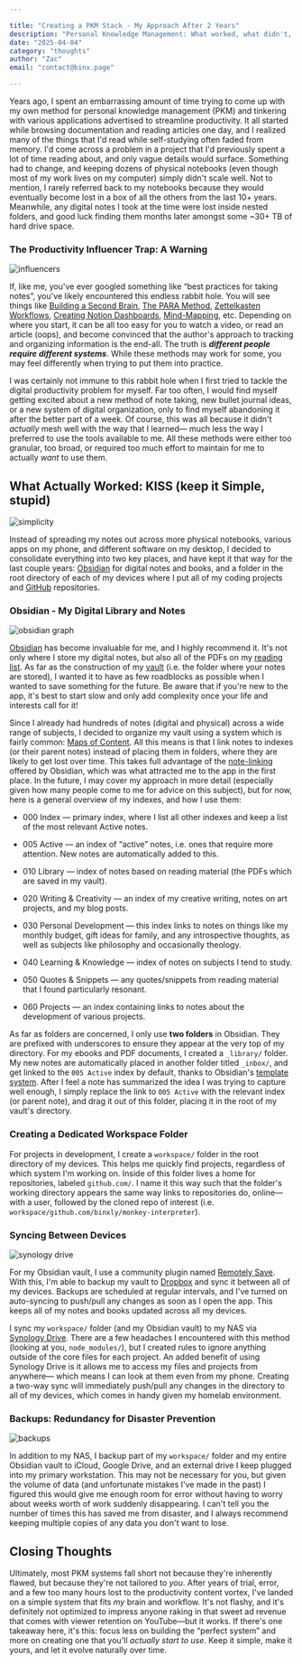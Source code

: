 ```yaml
---

title: "Creating a PKM Stack - My Approach After 2 Years"
description: "Personal Knowledge Management: What worked, what didn't, and how to stop wasting time."
date: "2025-04-04"
category: "thoughts"
author: "Zac"
email: "contact@binx.page"

---
```


Years ago, I spent an embarrassing amount of time trying to come up with my own method for personal knowledge management (PKM) and tinkering with various applications advertised to streamline productivity. It all started while browsing documentation and reading articles one day, and I realized many of the things that I'd read while self-studying often faded from memory. I'd come across a problem in a project that I'd previously spent a lot of time reading about, and only vague details would surface. Something had to change, and keeping dozens of physical notebooks (even though most of my work lives on my computer) simply didn't scale well. Not to mention, I rarely referred back to my notebooks because they would eventually become lost in a box of all the others from the last 10+ years. Meanwhile, any digital notes I took at the time were lost inside nested folders, and good luck finding them months later amongst some ~30+ TB of hard drive space.

### The Productivity Influencer Trap: A Warning

![influencers](https://www.vice.com/wp-content/uploads/sites/2/2021/01/1611226953994-screenshot-2021-01-21-at-105850.png)

If, like me, you've ever googled something like “best practices for taking notes”, you've likely encountered this endless rabbit hole. You will see things like [Building a Second Brain](https://www.buildingasecondbrain.com), [The PARA Method](https://fortelabs.com/blog/para/), [Zettelkasten Workflows](https://zettelkasten.de/overview/), [Creating Notion Dashboards](https://www.notion.com/help/guides/personal-work-dashboard), [Mind-Mapping](https://www.lucidchart.com/pages/tutorial/how-to-make-a-mind-map), etc. Depending on where you start, it can be all too easy for you to watch a video, or read an article (oops), and become convinced that the author's approach to tracking and organizing information is the end-all. The truth is ***different people require different systems***. While these methods may work for some, you may feel differently when trying to put them into practice.

I was certainly not immune to this rabbit hole when I first tried to tackle the digital productivity problem for myself. Far too often, I would find myself getting excited about a new method of note taking, new bullet journal ideas, or a new system of digital organization, only to find myself abandoning it after the better part of a week. Of course, this was all because it didn't *actually* mesh well with the way that I learned— much less the way I preferred to use the tools available to me. All these methods were either too granular, too broad, or required too much effort to maintain for me to actually *want* to use them.

## What Actually Worked: KISS (keep it Simple, stupid)

![simplicity](https://focusandaction.com/wp-content/uploads/2023/08/applenotesmeme.jpeg)

Instead of spreading my notes out across more physical notebooks, various apps on my phone, and different software on my desktop, I decided to consolidate everything into two key places, and have kept it that way for the last couple years: [Obsidian](https://obsidian.md) for digital notes and books, and a folder in the root directory of each of my devices where I put all of my coding projects and [GitHub](https://github.com) repositories.

### Obsidian - My Digital Library and Notes

![obsidian graph](https://forum.obsidian.md/uploads/default/original/3X/3/3/338d6f9cb03a40154eb4ada379ab725de934e678.png)

[Obsidian](https://obsidian.md) has become invaluable for me, and I highly recommend it. It's not only where I store my digital notes, but also all of the PDFs on my [reading list](https://github.com/binxly/reading-list). As far as the construction of my [vault](https://help.obsidian.md/vault) (i.e. the folder where your notes are stored), I wanted it to have as few roadblocks as possible when I wanted to save something for the future. Be aware that if you're new to the app, it's best to start slow and only add complexity once your life and interests call for it!

Since I already had hundreds of notes (digital and physical) across a wide range of subjects, I decided to organize my vault using a system which is fairly common: [Maps of Content](https://obsidian.rocks/maps-of-content-effortless-organization-for-notes/). All this means is that I link notes to indexes (or their parent notes) instead of placing them in folders, where they are likely to get lost over time. This takes full advantage of the [note-linking](https://help.obsidian.md/link-notes) offered by Obsidian, which was what attracted me to the app in the first place. In the future, I may cover my approach in more detail (especially given how many people come to me for advice on this subject), but for now, here is a general overview of my indexes, and how I use them:

- 000 Index — primary index, where I list all other indexes and keep a list of the most relevant Active notes.

- 005 Active — an index of “active” notes, i.e. ones that require more attention. New notes are automatically added to this.

- 010 Library — index of notes based on reading material (the PDFs which are saved in my vault).

- 020 Writing & Creativity — an index of my creative writing, notes on art projects, and my blog posts.

- 030 Personal Development — this index links to notes on things like my monthly budget, gift ideas for family, and any introspective thoughts, as well as subjects like philosophy and occasionally theology.

- 040 Learning & Knowledge — index of notes on subjects I tend to study.

- 050 Quotes & Snippets — any quotes/snippets from reading material that I found particularly resonant.

- 060 Projects — an index containing links to notes about the development of various projects.

As far as folders are concerned, I only use **two folders** in Obsidian. They are prefixed with underscores to ensure they appear at the very top of my directory. For my ebooks and PDF documents, I created a `_library/` folder. My new notes are automatically placed in another folder titled `_inbox/`, and get linked to the `005 Active` index by default, thanks to Obsidian's [template system](https://help.obsidian.md/plugins/templates). After I feel a note has summarized the idea I was trying to capture well enough, I simply replace the link to `005 Active` with the relevant index (or parent note), and drag it out of this folder, placing it in the root of my vault's directory.

### Creating a Dedicated Workspace Folder

For projects in development, I create a `workspace/` folder in the root directory of my devices. This helps me quickly find projects, regardless of which system I'm working on. Inside of this folder lives a home for repositories, labeled `github.com/`. I name it this way such that the folder's working directory appears the same way links to repositories do, online— with a user, followed by the cloned repo of interest (i.e. `workspace/github.com/binxly/monkey-interpreter`).

### Syncing Between Devices

![synology drive](https://image.coolblue.be/840x473/content/3d1017622dc1d75ad0292e4ed76a0659)

For my Obsidian vault, I use a community plugin named [Remotely Save](https://github.com/remotely-save/remotely-save). With this, I'm able to backup my vault to [Dropbox](https://www.dropbox.com/) and sync it between all of my devices. Backups are scheduled at regular intervals, and I've turned on auto-syncing to push/pull any changes as soon as I open the app. This keeps all of my notes and books updated across all my devices.

I sync my `workspace/` folder (and my Obsidian vault) to my NAS via [Synology Drive](https://www.synology.com/en-global/dsm/feature/drive). There are a few headaches I encountered with this method (looking at you, `node_modules/`), but I created rules to ignore anything outside of the core files for each project. An added benefit of using Synology Drive is it allows me to access my files and projects from anywhere— which means I can look at them even from my phone. Creating a two-way sync will immediately push/pull any changes in the directory to all of my devices, which comes in handy given my homelab environment.

### Backups: Redundancy for Disaster Prevention

![backups](https://missfreddy.com/wp-content/uploads/2016/03/digitalbackups.jpg)

In addition to my NAS, I backup part of my `workspace/` folder and my entire Obsidian vault to iCloud, Google Drive, and an external drive I keep plugged into my primary workstation. This may not be necessary for you, but given the volume of data (and unfortunate mistakes I've made in the past) I figured this would give me enough room for error without having to worry about weeks worth of work suddenly disappearing. I can't tell you the number of times this has saved me from disaster, and I always recommend keeping multiple copies of any data you don't want to lose.

## Closing Thoughts

Ultimately, most PKM systems fall short not because they're inherently flawed, but because they're not tailored to *you*. After years of trial, error, and a few too many hours lost to the productivity content vortex, I've landed on a simple system that fits *my* brain and workflow. It's not flashy, and it's definitely not optimized to impress anyone raking in that sweet ad revenue that comes with viewer retention on YouTube—but it works. If there's one takeaway here, it's this: focus less on building the “perfect system” and more on creating one that you'll *actually start to use*. Keep it simple, make it yours, and let it evolve naturally over time.